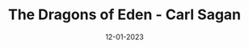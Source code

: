 ---
layout: none
title: "The Dragons of Eden - Carl Sagan"
img: assets/img/covers/OL21231047M-M.jpg
date: 12-01-2023
category: Non-fiction
redirect: https://www.goodreads.com/en/book/show/32276
---